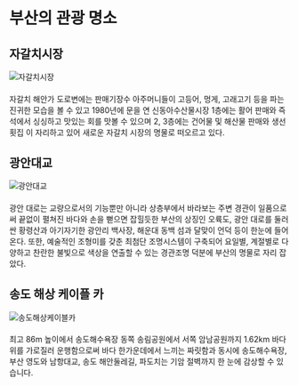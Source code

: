 # 부산의 관광 명소
## 자갈치시장
![자갈치시장](<https://dynamic-media-cdn.tripadvisor.com/media/photo-o/0b/df/0e/46/fb-img-1467847185133.jpg?w=600&h=600&s=1>)
#### 
자갈치 해안가 도로변에는 판매기장수 아주머니들이 고등어, 멍게, 고래고기 등을 파는 진귀한 모습을 볼 수 있고 1980년에 문을 연 신동아수산물시장 1층에는 활어 판매와 즉석에서 싱싱하고 맛있는 회를 맛볼 수 있으며 2, 3층에는 건어물 및 해산물 판매와 생선횟집 이 자리하고 있어 새로운 자갈치 시장의 명물로 떠오르고 있다.
## 광안대교
![광안대교](<https://dynamic-media-cdn.tripadvisor.com/media/photo-o/0d/2a/ce/e1/diamond-bridge.jpg?w=600&h=600&s=1>)
####
광안 대로는 교량으로서의 기능뿐만 아니라 상층부에서 바라보는 주변 경관이 일품으로써 끝없이 펼쳐진 바다와 손을 뻗으면 잡힐듯한 부산의 상징인 오륙도, 광안 대로를 둘러싼 황령산과 아기자기한 광안리 백사장, 해운대 동백 섬과 달맞이 언덕 등이 한눈에 들어온다. 또한, 예술적인 조형미를 갖춘 최첨단 조명시스템이 구축되어 요일별, 계절별로 다양하고 찬란한 불빛으로 색상을 연출할 수 있는 경관조명 덕분에 부산의 명물로 자리 잡았다.
## 송도 해상 케이플 카
![송도해상케이블카](<https://dynamic-media-cdn.tripadvisor.com/media/photo-o/28/6b/d0/e2/caption.jpg?w=600&h=600&s=1>)
#### 
최고 86m 높이에서 송도해수욕장 동쪽 송림공원에서 서쪽 암남공원까지 1.62km 바다 위를 가로질러 운행함으로써 바다 한가운데에서 느끼는 짜릿함과 동시에 송도해수욕장, 부산 영도와 남항대교, 송도 해안둘레길, 파도치는 기암 절벽까지 한 눈에 감상할 수 있습니다.
